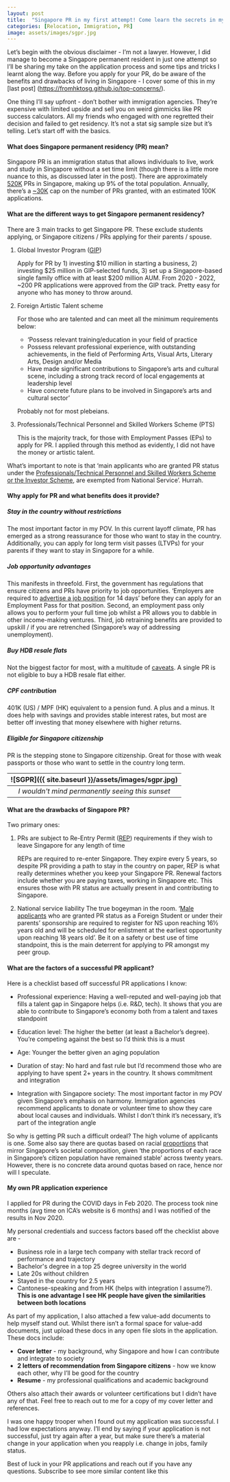 ```yaml
---
layout: post
title:  "Singapore PR in my first attempt! Come learn the secrets in my guide"
categories: [Relocation, Immigration, PR]
image: assets/images/sgpr.jpg
---
```

Let’s begin with the obvious disclaimer - I’m not a lawyer. However, I did manage to become a Singapore permanent resident in just one attempt so I’ll be sharing my take on the application process and some tips and tricks I learnt along the way. Before you apply for your PR, do be aware of the benefits and drawbacks of living in Singapore - I cover some of this in my [last post] (https://fromhktosg.github.io/top-concerns/).

One thing I’ll say upfront - don’t bother with immigration agencies. They’re expensive with limited upside and sell you on weird gimmicks like PR success calculators. All my friends who engaged with one regretted their decision and failed to get residency. It’s not a stat sig sample size but it’s telling. Let’s start off with the basics.

#### What does Singapore permanent residency (PR) mean?

Singapore PR is an immigration status that allows individuals to live, work and study in Singapore without a set time limit (though there is a little more nuance to this, as discussed later in the post). There are approximately [520K](https://www.singstat.gov.sg/find-data/search-by-theme/population/population-and-population-structure/latest-data) PRs in Singapore, making up 9% of the total population. Annually, there’s a [~30K](https://en.wikipedia.org/wiki/Permanent_residency_in_Singapore) cap on the number of PRs granted, with an estimated 100K applications.


#### What are the different ways to get Singapore permanent residency?

There are 3 main tracks to get Singapore PR. These exclude students applying, or Singapore citizens / PRs applying for their parents / spouse.

1. Global Investor Program ([GIP](https://www.edb.gov.sg/en/how-we-help/global-investor-programme.html))

    Apply for PR by 1) investing $10 million in starting a business, 2) investing $25 million in GIP-selected funds, 3) set up a Singapore-based single family office with at least $200 million AUM. From 2020 - 2022, ~200 PR applications were approved from the GIP track. Pretty easy for anyone who has money to throw around.

2. Foreign Artistic Talent scheme

    For those who are talented and can meet all the minimum requirements below:
    + ‘Possess relevant training/education in your field of practice
    + Possess relevant professional experience, with outstanding achievements, in the field of Performing Arts, Visual Arts, Literary Arts, Design and/or Media
    + Have made significant contributions to Singapore’s arts and cultural scene, including a strong track record of local engagements at leadership level
    + Have concrete future plans to be involved in Singapore’s arts and cultural sector’
 
    Probably not for most plebeians.

3. Professionals/Technical Personnel and Skilled Workers Scheme (PTS)

    This is the majority track, for those with Employment Passes (EPs) to apply for PR. I applied through this method as evidently, I did not have the money or artistic talent.

What’s important to note is that ‘main applicants who are granted PR status under the [Professionals/Technical Personnel and Skilled Workers Scheme or the Investor Scheme](https://www.ica.gov.sg/reside/PR/apply), are exempted from National Service’. Hurrah.

#### Why apply for PR and what benefits does it provide?


##### Stay in the country without restrictions
The most important factor in my POV. In this current layoff climate, PR has emerged as a strong reassurance for those who want to stay in the country. Additionally, you can apply for long term visit passes (LTVPs) for your parents if they want to stay in Singapore for a while.


##### Job opportunity advantages
This manifests in threefold. First, the government has regulations that ensure citizens and PRs have priority to job opportunities. ‘Employers are required to [advertise a job position](https://www.mom.gov.sg/faq/employment-pass/what-changes-to-my-job-advertisement-in-jobs-bank-will-require-me-to-extend-it-for-another-14-days-before-i-can-apply-for-an-ep) for 14 days’ before they can apply for an Employment Pass for that position. Second, an employment pass only allows you to perform your full time job whilst a PR allows you to dabble in other income-making ventures. Third, job retraining benefits are provided to upskill / if you are retrenched (Singapore’s way of addressing unemployment).


##### Buy HDB resale flats
Not the biggest factor for most, with a multitude of [caveats](https://www.propertyguru.com.sg/property-guides/how-do-singapore-permanent-residents-buy-a-hdb-flat-9914). A single PR is not eligible to buy a HDB resale flat either.

##### CPF contribution
401K (US) / MPF (HK) equivalent to a pension fund. A plus and a minus. It does help with savings and provides stable interest rates, but most are better off investing that money elsewhere with higher returns.

##### Eligible for Singapore citizenship
PR is the stepping stone to Singapore citizenship. Great for those with weak passports or those who want to settle in the country long term.

| ![SGPR]({{ site.baseurl }}/assets/images/sgpr.jpg)
|:--:| 
|  *I wouldn't mind permanently seeing this sunset*  |

#### What are the drawbacks of Singapore PR?

Two primary ones:

1. PRs are subject to Re-Entry Permit ([REP](https://www.ica.gov.sg/reside/PR/apply-REP)) requirements if they wish to leave Singapore for any length of time

    REPs are required to re-enter Singapore. They expire every 5 years, so despite PR providing a path to stay in the country on paper, REP is what really determines whether you keep your Singapore PR. Renewal factors include whether you are paying taxes, working in Singapore etc. This ensures those with PR status are actually present in and contributing to Singapore.

2. National service liability
    The true bogeyman in the room. ‘[Male applicants](https://www.ica.gov.sg/reside/PR/apply) who are granted PR status as a Foreign Student or under their parents’ sponsorship are required to register for NS upon reaching 16½ years old and will be scheduled for enlistment at the earliest opportunity upon reaching 18 years old’. Be it on a safety or best use of time standpoint, this is the main deterrent for applying to PR amongst my peer group.

#### What are the factors of a successful PR applicant?

Here is a checklist based off successful PR applications I know:

+ Professional experience: Having a well-reputed and well-paying job that fills a talent gap in Singapore helps (i.e. R&D, tech). It shows that you are able to contribute to Singapore’s economy both from a talent and taxes standpoint

+ Education level: The higher the better (at least a Bachelor’s degree). You’re competing against the best so I’d think this is a must

+ Age: Younger the better given an aging population

+ Duration of stay: No hard and fast rule but I’d recommend those who are applying to have spent 2+ years in the country. It shows commitment and integration

+ Integration with Singapore society: The most important factor in my POV given Singapore’s emphasis on harmony. Immigration agencies recommend applicants to donate or volunteer time to show they care about local causes and individuals. Whilst I don’t think it’s necessary, it’s part of the integration angle

So why is getting PR such a difficult ordeal? The high volume of applicants is one. Some also say there are quotas based on racial [proportions](https://www.gov.sg/article/what-are-the-racial-proportions-among-singapore-citizens) that mirror Singapore’s societal composition, given ‘the proportions of each race in Singapore’s citizen population have remained stable’ across twenty years. However, there is no concrete data around quotas based on race, hence nor will I speculate.

#### My own PR application experience

I applied for PR during the COVID days in Feb 2020. The process took nine months (avg time on ICA’s website is 6 months) and I was notified of the results in Nov 2020.

My personal credentials and success factors based off the checklist above are -
+ Business role in a large tech company with stellar track record of performance and trajectory
+ Bachelor's degree in a top 25 degree university in the world
+ Late 20s without children
+ Stayed in the country for 2.5 years
+ Cantonese-speaking and from HK (helps with integration I assume?). **This is one advantage I see HK people have given the similarities between both locations**

As part of my application, I also attached a few value-add documents to help myself stand out. Whilst there isn’t a formal space for value-add documents, just upload these docs in any open file slots in the application. These docs include:
+ **Cover letter** - my background, why Singapore and how I can contribute and integrate to society
+ **2 letters of recommendation from Singapore citizens** - how we know each other, why I’ll be good for the country
+ **Resume** - my professional qualifications and academic background

Others also attach their awards or volunteer certifications but I didn’t have any of that. Feel free to reach out to me for a copy of my cover letter and references. 

I was one happy trooper when I found out my application was successful. I had low expectations anyway. I’ll end by saying if your application is not successful, just try again after a year, but make sure there’s a material change in your application when you reapply i.e. change in jobs, family status. 

Best of luck in your PR applications and reach out if you have any questions. Subscribe to see more similar content like this